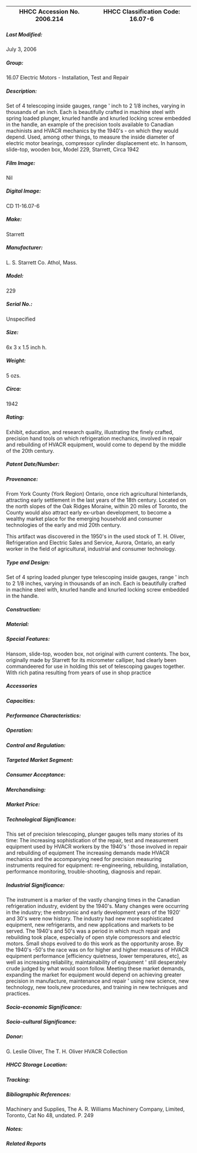 | **HHCC Accession No. 2006.214** |**HHCC Classification Code:  16.07-6**|
| ----------- | ----------- |

##### Last Modified:
July 3, 2006

##### Group:
16.07 Electric Motors - Installation, Test and Repair

##### Description:
Set of 4 telescoping inside gauges, range ' inch to 2 1/8 inches, varying in thousands of an inch. Each is beautifully crafted in machine steel with spring loaded plunger, knurled handle and knurled locking screw embedded in the handle, an example of the precision tools available to Canadian machinists and HVACR mechanics by the 1940's - on which they would depend. Used, among other things, to measure the inside diameter of electric motor bearings, compressor cylinder displacement etc. In hansom, slide-top, wooden box, Model 229, Starrett, Circa 1942

##### Film Image:
Nil

##### Digital Image:
CD 11-16.07-6

##### Make:
Starrett

##### Manufacturer:
L. S. Starrett Co. Athol, Mass.

##### Model:
229

##### Serial No.:
Unspecified

##### Size:
6x 3 x 1.5 inch h.

##### Weight:
5  ozs.

##### Circa:
1942

##### Rating:
Exhibit, education, and research quality, illustrating the finely crafted, precision hand tools on which refrigeration mechanics, involved in repair and rebuilding of HVACR equipment, would come to depend by the middle of the 20th century.

##### Patent Date/Number:


##### Provenance:
From York County (York Region) Ontario, once rich agricultural hinterlands, attracting early settlement in the last years of the 18th century. Located on the north slopes of the Oak Ridges Moraine, within 20 miles of Toronto, the County would also attract early ex-urban development, to become a wealthy market place for the emerging household and consumer technologies of the early and mid 20th century. 

This artifact was discovered in the 1950's in the used stock of T. H. Oliver, Refrigeration and Electric Sales and Service, Aurora, Ontario, an early worker in the field of agricultural, industrial and consumer technology.

##### Type and Design:
Set of 4 spring loaded plunger type telescoping inside gauges, range ' inch to 2 1/8 inches, varying in thousands of an inch. 
Each is beautifully crafted in machine steel with, knurled handle and knurled locking screw embedded in the handle.

##### Construction:


##### Material:


##### Special Features:
Hansom, slide-top, wooden box, not original with current contents. The box, originally made by Starrett for its micrometer calliper, had clearly been commandeered for use in holding this set of telescoping gauges together.
With rich patina resulting from years of use in shop practice

##### Accessories


##### Capacities:


##### Performance Characteristics:


##### Operation:


##### Control and Regulation:


##### Targeted Market Segment:


##### Consumer Acceptance:


##### Merchandising:


##### Market Price:


##### Technological Significance:
This set of precision telescoping, plunger gauges  tells many stories of its time: 
The increasing sophistication of the repair,  test and measurement equipment used by HVACR workers by the 1940's ' those involved in repair and rebuilding of equipment
The increasing demands made HVACR mechanics and the accompanying need for precision measuring instruments required for equipment: re-engineering, rebuilding, installation, performance monitoring, trouble-shooting, diagnosis and repair.

##### Industrial Significance:
The instrument is a marker of the vastly changing times in the Canadian refrigeration industry, evident by the 1940's. Many changes were occurring in the industry; the embryonic and early development years of the 1920' and 30's were now history. The industry had new more sophisticated equipment, new refrigerants, and new applications and markets to be served. 
The 1940's and 50's was a period in which much repair and rebuilding took place, especially of open style compressors and electric motors. Small shops evolved to do this work as the opportunity arose. 
By the 1940's -50's the race was on for higher and higher measures of HVACR equipment performance [efficiency quietness, lower temperatures, etc], as well as increasing   reliability, maintainability of equipment ' still desperately crude judged by what would soon follow. Meeting these market demands, expanding the market for equipment would depend on achieving greater precision in manufacture, maintenance and repair ' using new science, new technology, new tools,new procedures, and training in new techniques and practices.

##### Socio-economic Significance:


##### Socio-cultural Significance:


##### Donor:
G. Leslie Oliver, The T. H. Oliver HVACR Collection

##### HHCC Storage Location:


##### Tracking:


##### Bibliographic References:
Machinery and Supplies, The A. R. Williams Machinery Company, Limited, Toronto, Cat No 48, undated. P. 249

##### Notes:


##### Related Reports

